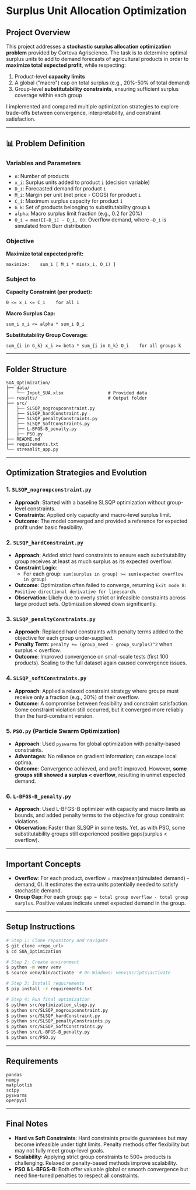 
# Surplus Unit Allocation Optimization

## Project Overview
This project addresses a **stochastic surplus allocation optimization problem** provided by Corteva Agriscience. The task is to determine optimal surplus units to add to demand forecasts of agricultural products in order to **maximize total expected profit**, while respecting:

1. Product-level **capacity limits**
2. A global ("macro") cap on total surplus (e.g., 20%-50% of total demand)
3. Group-level **substitutability constraints**, ensuring sufficient surplus coverage within each group

I implemented and compared multiple optimization strategies to explore trade-offs between convergence, interpretability, and constraint satisfaction.

---

## 📊 Problem Definition

### Variables and Parameters
- `n`: Number of products  
- `x_i`: Surplus units added to product `i` (decision variable)  
- `D_i`: Forecasted demand for product `i`  
- `M_i`: Margin per unit (net price - COGS) for product `i`  
- `C_i`: Maximum surplus capacity for product `i`  
- `G_k`: Set of products belonging to substitutability group `k`  
- `alpha`: Macro surplus limit fraction (e.g., 0.2 for 20%)  
- `O_i = max(E[~D_i] - D_i, 0)`: Overflow demand, where `~D_i` is simulated from Burr distribution

### Objective
**Maximize total expected profit:**

```text
maximize:    sum_i [ M_i * min(x_i, O_i) ]
```

### Subject to

**Capacity Constraint (per product):**
```text
0 <= x_i <= C_i    for all i
```

**Macro Surplus Cap:**
```text
sum_i x_i <= alpha * sum_i D_i
```

**Substitutability Group Coverage:**
```text
sum_{i in G_k} x_i >= beta * sum_{i in G_k} O_i    for all groups k
```

---

## Folder Structure
```
SUA_Optimization/
├── data/
│   └── Input_SUA.xlsx                 # Provided data
├── results/                           # Output folder
├── src/
│   ├── SLSQP_nogroupconstraint.py
│   ├── SLSQP_hardConstraint.py
│   ├── SLSQP_penaltyConstraints.py
│   ├── SLSQP_SoftConstraints.py
│   ├── L-BFGS-B_penalty.py
│   ├── PSO.py
├── README.md
├── requirements.txt
└── streamlit_app.py
```

---

## Optimization Strategies and Evolution

### 1. `SLSQP_nogroupconstraint.py`
- **Approach**: Started with a baseline SLSQP optimization without group-level constraints.
- **Constraints**: Applied only capacity and macro-level surplus limit.
- **Outcome**: The model converged and provided a reference for expected profit under basic feasibility.

### 2. `SLSQP_hardConstraint.py`
- **Approach**: Added strict hard constraints to ensure each substitutability group receives at least as much surplus as its expected overflow.
- **Constraint Logic**:
    - For each group: `sum(surplus in group) >= sum(expected overflow in group)`
- **Outcome**: Optimization often failed to converge, returning `Exit mode 8: Positive directional derivative for linesearch`.
- **Observation**: Likely due to overly strict or infeasible constraints across large product sets. Optimization slowed down significantly.

### 3. `SLSQP_penaltyConstraints.py`
- **Approach**: Replaced hard constraints with penalty terms added to the objective for each group under-supplied.
- **Penalty Term**: `penalty += (group_need - group_surplus)^2` when surplus < overflow.
- **Outcome**: Improved convergence on small-scale tests (first 100 products). Scaling to the full dataset again caused convergence issues.

### 4. `SLSQP_softConstraints.py`
- **Approach**: Applied a relaxed constraint strategy where groups must receive only a fraction (e.g., 30%) of their overflow.
- **Outcome**: A compromise between feasibility and constraint satisfaction. Some constraint violation still occurred, but it converged more reliably than the hard-constraint version.

### 5. `PSO.py` (Particle Swarm Optimization)
- **Approach**: Used `pyswarms` for global optimization with penalty-based constraints.
- **Advantages**: No reliance on gradient information; can escape local optima.
- **Outcome**: Convergence achieved, and profit improved. However, **some groups still showed a surplus < overflow**, resulting in unmet expected demand.

### 6. `L-BFGS-B_penalty.py`
- **Approach**: Used L-BFGS-B optimizer with capacity and macro limits as bounds, and added penalty terms to the objective for group constraint violations.
- **Observation**: Faster than SLSQP in some tests. Yet, as with PSO, some substitutability groups still experienced positive gaps(surplus < overflow).

---

## Important Concepts
- **Overflow**: For each product, overflow = max(mean(simulated demand) - demand, 0). It estimates the extra units potentially needed to satisfy stochastic demand.
- **Group Gap**: For each group: `gap = total group overflow - total group surplus`. Positive values indicate unmet expected demand in the group.

---

## Setup Instructions
```bash
# Step 1: Clone repository and navigate
$ git clone <repo_url>
$ cd SUA_Optimization

# Step 2: Create environment
$ python -m venv venv
$ source venv/bin/activate  # On Windows: venv\Scripts\activate

# Step 3: Install requirements
$ pip install -r requirements.txt

# Step 4: Run final optimization
$ python src/optimization_slsqp.py
$ python src/SLSQP_nogroupconstraint.py
$ python src/SLSQP_hardConstraint.py
$ python src/SLSQP_penaltyConstraints.py
$ python src/SLSQP_SoftConstraints.py
$ python src/L-BFGS-B_penalty.py
$ python src/PSO.py

```

---

## Requirements
```
pandas
numpy
matplotlib
scipy
pyswarms
openpyxl

```

---

## Final Notes
- **Hard vs Soft Constraints**: Hard constraints provide guarantees but may become infeasible under tight limits. Penalty methods offer flexibility but may not fully meet group-level goals.
- **Scalability**: Applying strict group constraints to 500+ products is challenging. Relaxed or penalty-based methods improve scalability.
- **PSO & L-BFGS-B**: Both offer valuable global or smooth convergence but need fine-tuned penalties to respect all constraints.

---

